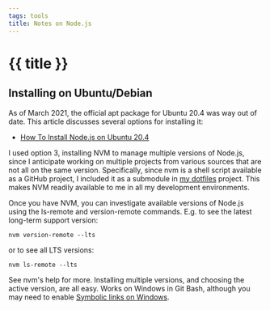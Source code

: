 ```yaml
---
tags: tools
title: Notes on Node.js
---
```

# {{ title }}

## Installing on Ubuntu/Debian

As of March 2021, the official apt package for Ubuntu 20.4 was way out of date. This article discusses several options for installing it:
- [How To Install Node.js on Ubuntu 20.4](https://www.digitalocean.com/community/tutorials/how-to-install-node-js-on-ubuntu-20-04)

I used option 3, installing NVM to manage multiple versions of Node.js, since I anticipate working on multiple projects from various sources that are not all on the same version. Specifically, since nvm is a shell script available as a GitHub project, I included it as a submodule in [my dotfiles](https://github.com/dwmuller/dotfiles) project. This makes NVM readily available to me in all my development environments.

Once you have NVM, you can investigate available versions of Node.js using the ls-remote and version-remote commands. E.g. to see the latest long-term support version:
```
nvm version-remote --lts
```
or to see all LTS versions:
```
nvm ls-remote --lts
```

See nvm's help for more. Installing multiple versions, and choosing the active version, are all easy. Works on Windows in Git Bash, although you may need to enable [Symbolic links on Windows](symbolic-links-on-windows).